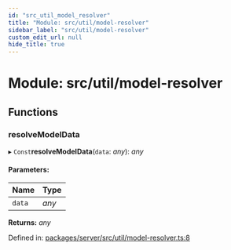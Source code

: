 ```yaml
---
id: "src_util_model_resolver"
title: "Module: src/util/model-resolver"
sidebar_label: "src/util/model-resolver"
custom_edit_url: null
hide_title: true
---
```


# Module: src/util/model-resolver

## Functions

### resolveModelData

▸ `Const`**resolveModelData**(`data`: *any*): *any*

#### Parameters:

Name | Type |
:------ | :------ |
`data` | *any* |

**Returns:** *any*

Defined in: [packages/server/src/util/model-resolver.ts:8](https://github.com/xr3ngine/xr3ngine/blob/7650c2bea/packages/server/src/util/model-resolver.ts#L8)
